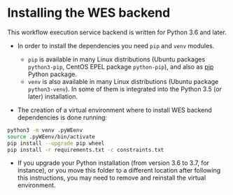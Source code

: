 # Installing the WES backend

This workflow execution service backend is written for Python 3.6 and later.

* In order to install the dependencies you need `pip` and `venv` modules.
	- `pip` is available in many Linux distributions (Ubuntu packages `python3-pip`, CentOS EPEL package `python-pip`), and also as [pip](https://pip.pypa.io/en/stable/) Python package.
	- `venv` is also available in many Linux distributions (Ubuntu package `python3-venv`). In some of them is integrated into the Python 3.5 (or later) installation.


* The creation of a virtual environment where to install WES backend dependencies is done running:
  
```bash
python3 -m venv .pyWEenv
source .pyWEenv/bin/activate
pip install --upgrade pip wheel
pip install -r requirements.txt -c constraints.txt
```

* If you upgrade your Python installation (from version 3.6 to 3.7, for instance), or you move this folder to a different location after following this instructions, you may need to remove and reinstall the virtual environment.
